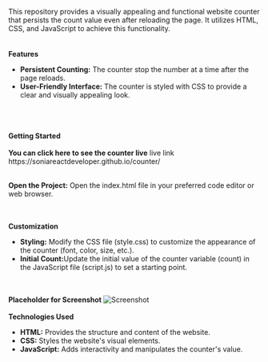 This repository provides a visually appealing and functional website counter that persists the count value even after reloading the page. It utilizes HTML, CSS, and JavaScript to achieve this functionality.
<br>
<br>
<br>
<b>Features</b>
<ul>
  <li><b>Persistent Counting:</b> The counter stop the number at a time after the page reloads.</li>
  <li><b>User-Friendly Interface:</b> The counter is styled with CSS to provide a clear and visually appealing look.</li>
</ul>
<br>
<br>
<br>
<b>Getting Started</b>
<br>
<br>
<b>You can click here to see the counter live</b>
live link  https://soniareactdeveloper.github.io/counter/
<br>
<br>
<p><b>Open the Project:</b> Open the index.html file in your preferred code editor or web browser. </p>
<br>
<br>
<b>Customization</b>
<ul>
  <li><b>Styling:</b> Modify the CSS file (style.css) to customize the appearance of the counter (font, color, size, etc.).</li>
  <li><b>Initial Count:</b>Update the initial value of the counter variable (count) in the JavaScript file (script.js) to set a starting point.</li>
</ul>
<br>
<br>
<b>Placeholder for Screenshot</b>
<img src="https://i.ibb.co/z8b9vvx/Screenshot-137.png" alt="Screenshot" border="0">
<br>
<br>
<b>Technologies Used</b>
<ul>
  <li><b>HTML:</b> Provides the structure and content of the website.</li>
    <li><b>CSS:</b> Styles the website's visual elements.</li>
  <li><b>JavaScript:</b> Adds interactivity and manipulates the counter's value.</li>
</ul>
